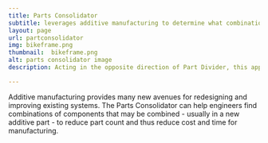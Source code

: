 ```yaml
---
title: Parts Consolidator
subtitle: leverages additive manufacturing to determine what combination of parts can best be created as a single part
layout: page
url: partconsolidator
img: bikeframe.png
thumbnail:  bikeframe.png
alt: parts consolidator image
description: Acting in the opposite direction of Part Divider, this approach performs a search over parts in an assembly that are rigidly attached to identify which ones can be combined to reduce time and cost.

---
```

Additive manufacturing provides many new avenues for redesigning and improving existing
systems. The Parts Consolidator can help engineers find combinations of components that
may be combined - usually in a new additive part - to reduce part count and thus reduce
cost and time for manufacturing.
